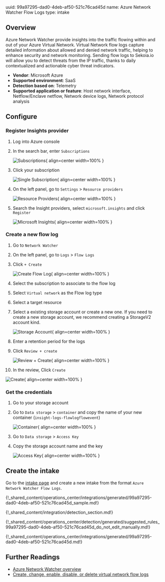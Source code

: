 uuid: 99a97295-dad0-4deb-af50-521c76cad45d
name: Azure Network Watcher Flow Logs
type: intake

## Overview
Azure Network Watcher provide insights into the traffic flowing within and out of your Azure Virtual Network. Virtual Network flow logs capture detailed information about allowed and denied network traffic, helping to enhance security and network monitoring. Sending flow logs to Sekoia.io will allow you to detect threats from the IP traffic, thanks to daily contextualized and actionable cyber threat indicators.

- **Vendor**: Microsoft Azure
- **Supported environment**: SaaS
- **Detection based on**: Telemetry
- **Supported application or feature**: Host network interface, Netflow/Enclave netflow, Network device logs, Network protocol analysis

## Configure

### Register Insights provider

1. Log into Azure console
2. In the search bar, enter `Subscriptions`

   ![Subscriptions](/assets/instructions/azure_network_watcher_flow_logs/subscriptions.png){ align=center width=100% }

3. Click your subscription

   ![Single Subscription](/assets/instructions/azure_network_watcher_flow_logs/single_subscription.png){ align=center width=100% }

4. On the left panel, go to `Settings` > `Resource providers`

   ![Resource Providers](/assets/instructions/azure_network_watcher_flow_logs/resource_providers.png){ align=center width=100% }

5. Search the Insight providers, select `microsoft.insights` and click `Register`

   ![Microsoft Insights](/assets/instructions/azure_network_watcher_flow_logs/microsoft_insights.png){ align=center width=100% }

### Create a new flow log

1. Go to `Network Watcher`
2. On the left panel, go to `Logs` > `Flow Logs`
3. Click `+ Create`

   ![Create Flow Log](/assets/instructions/azure_network_watcher_flow_logs/create_flow_log.png){ align=center width=100% }

4. Select the subscription to associate to the flow log
5. Select `Virtual network` as the Flow log type
6. Select a target resource
7. Select a existing storage account or create a new one. If you need to create a new storage account, we recommend creating a StorageV2 account kind.

   ![Storage Account](/assets/instructions/azure_network_watcher_flow_logs/storage_account.png){ align=center width=100% }

8. Enter a retention period for the logs
9. Click `Review + create`

   ![Review + Create](/assets/instructions/azure_network_watcher_flow_logs/review_create.png){ align=center width=100% }

10. In the review, Click `Create`
    
   ![Create](/assets/instructions/azure_network_watcher_flow_logs/review_create_1.png){ align=center width=100% }

### Get the credentials

1. Go to your storage account
2. Go to `Data storage` > `container` and copy the name of your new container (`insight-logs-flowlogflowevent`)

   ![Container](/assets/instructions/azure_network_watcher_flow_logs/container.png){ align=center width=100% }

3. Go to `Data storage` > `Access Key`
4. Copy the storage account name and the key

   ![Access Key](/assets/instructions/azure_network_watcher_flow_logs/access_key.png){ align=center width=100% }

## Create the intake

Go to the [intake page](https://app.sekoia.io/operations/intakes) and create a new intake from the format `Azure Network Watcher Flow Logs`.

{!_shared_content/operations_center/integrations/generated/99a97295-dad0-4deb-af50-521c76cad45d_sample.md!}

{!_shared_content/integration/detection_section.md!}

{!_shared_content/operations_center/detection/generated/suggested_rules_99a97295-dad0-4deb-af50-521c76cad45d_do_not_edit_manually.md!}

{!_shared_content/operations_center/integrations/generated/99a97295-dad0-4deb-af50-521c76cad45d.md!}

## Further Readings
- [Azure Network Watcher overview](https://docs.microsoft.com/en-us/azure/network-watcher/network-watcher-monitoring-overview)
- [Create, change, enable, disable, or delete virtual network flow logs](https://learn.microsoft.com/en-us/azure/network-watcher/vnet-flow-logs-manage?tabs=portal)
